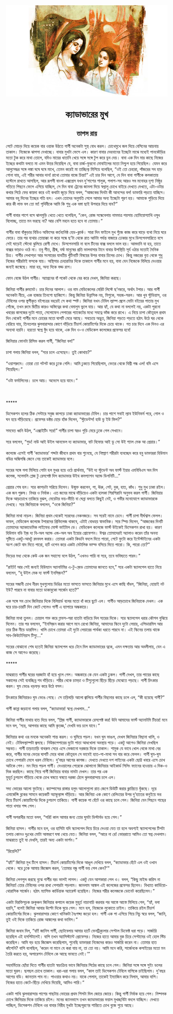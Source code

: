 <div align=center> <img src="../../metadata/images/rabibasariya/ক্যাডাভারের-মুখ.jpg" align="center" ></div>
<h1 align=center>ক্যাডাভারের মুখ</h1>
<h2 align=center>তাপস রায়</h2>
পেটে মোচড় দিয়ে কয়েক বার ওয়াক উঠতে গার্গী অনেকটা সুস্থ বোধ করল। চোখেমুখে জল দিয়ে বেসিনের আয়নায় তাকাল। নিজেকে ঝাপসা দেখাচ্ছে। বাবার মুখটা ভেসে এল। কারণ বাবার দেহদানের ইচ্ছেটা মাঝে মধ্যেই পানকৌড়ির মতো টুক করে মাথা তোলে, যদিও মায়ের ধাতানি খেয়ে সঙ্গে সঙ্গে টুপ করে ডুব দেয়। বাবা এক দিন মার কাছে নিজের ইচ্ছের কথাটা বলতে মা এমন উত্তর দিয়েছিল যে, বাবা চার্জ-ফুরনো মোবাইলের মতো নিশ্চুপ হয়ে গিয়েছিল। যেমন করে আলুসেদ্ধর সঙ্গে লঙ্কা ঘষে ঘষে মাখে, তেমন করেই মা তাচ্ছিল্য মিশিয়ে বলেছিল, “ওই তো চেহারা, পাঁজরের সব হাড় গোনা যায়, এই শরীর আবার দান! রাখো তোমার বাজে চিন্তা!” এই চার দিন আগে, যে দিন বাবা গার্গীকে কলকাতায় হস্টেলে রাখতে আসছিল, আর রূপসী বাংলা এক্সপ্রেস যখন দু’পাশের শালুক, পলাশ-সহ আরও সব মনোহর দৃশ্য নিষ্ঠুর গতিতে পিছনে ফেলে এগিয়ে যাচ্ছিল, সে দিন বাবা ট্রেনের জানলা দিয়ে স্বপ্নালু চোখে বাইরে দেখতে দেখতে, এটা-ওটার কথার পিঠে ফের কায়দা করে ওই কথাটা জুড়ে দিয়ে বলল, “আজকের দিনটা কী আনন্দের বল! ডাক্তারি পড়তে যাচ্ছিস। আমার বহু দিনের ইচ্ছের গতি হল। এখন তোদের অনুমতি পেলে আমার অন্য ইচ্ছেটা পূরণ হয়। আমাকে পুড়িয়ে দিয়ে কার কী লাভ বল তো মা! পৃথিবীকে আমি কি শুধু এক বস্তা ছাই উপহার দিয়ে যাব?”<br> <br>গার্গী বাবার পাশে বসে ঝালমুড়ি খেতে খেতে বলেছিল, “কেন, রোজ সন্ধেবেলায় নামমাত্র পয়সায় হোমিয়োপ্যাথি ওষুধ বিলোচ্ছ, তাতে মন ভরছে না? আর বেশি মহান হতে হবে না তোমায়।”<br> <br>গার্গীর বাবা বাঁকুড়ার বিডিও অফিসের কর্তব্যনিষ্ঠ হেড-ক্লার্ক। সারা দিন ফাইলে মুখ গুঁজে কাজ করে ঘাড়ে ব্যথা নিয়ে ঘরে ফেরে। তার পর ব্যথার তোয়াক্কা না করে সন্ধে ছ’টা থেকে রাত আটটা পর্যন্ত বাজারে ঢোকার মুখে ডিসপেনসারিতে বসে সেই ঘাড়েই স্টেথো ঝুলিয়ে রোগী দেখে। ডিসপেনসারি না বলে টিনের বাক্স বললে ভাল হয়। আমদানি যা হয়, তাতে বাক্সর ভাড়াও ওঠে না। তবু শীত, গ্রীষ্ম, বর্ষা মানুষের প্রতি ভালবাসার টানে বাবার উপস্থিতি সূর্য ওঠার মতোই দৈনিক চিত্র। গার্গীর লেখাপড়া আর সংসারের যাবতীয় খুঁটিনাটি বিষয়ের উপর বাবার চিলের চোখ। কিন্তু নজরের বৃত্ত থেকে শুধু নিজের শরীরটাই ফসকে যায়। অস্থিসার চেহারাটার দিকে তাকালে গার্গীর মনে হয়, বাবা যেন নিজেকে বিলিয়ে দেওয়ার জন্যই জন্মেছে। মায়া হয়, অন্য দিকে বড্ড রাগ।<br> <br>ফোন বেজে উঠল গার্গীর। অ্যাপ্রনের বাঁ পকেট থেকে বের করে দেখল, জিনিয়া করছে।<br> <br>জিনিয়া গার্গীর রুমমেট। চার দিনের আলাপ। ওর নাম মেডিকেলের মেরিট লিস্টে ছ’নম্বরে, অর্থাৎ টপার। আর গার্গী অনেকটা নীচে, এক হাজার তিনশো ছাব্বিশে। কিন্তু জিনিয়া উন্নাসিক নয়, মিশুকে, সহজ-সরল। আর খুব স্টুডিয়াস, ওর টেবিলের ওপর স্তূপীকৃত বইপত্রের বহরেই সে কথা স্পষ্ট। জিনিয়া যখন টেবিল ল্যাম্প জ্বেলে মোটা বইয়ের পাতায় মুখ গোঁজে, তখন রুমে দ্বিতীয় কারও অস্তিত্বের কথা বেমালুম ভুলে যায়। আর হ্যাঁ, যে কথা না বললেই নয়, একটা পুরনো খবরের কাগজের দুটো পাতা, সেলোফেন পেপারের প্যাকেটের মধ্যে সযত্নে ভাঁজ করে রাখে। এ নিয়ে চাপা কৌতূহল প্রথম দিন থেকেই গার্গীর মনে চোরের মতো ঘাপটি মেরে আছে। সবচেয়ে অদ্ভুত, জিনিয়া পড়তে পড়তে হঠাৎ উঠে ঘর থেকে বেরিয়ে যায়, তিনতলার ঝুলবারান্দার কোণে দাঁড়িয়ে টিচার্স কোয়ার্টার্সের দিকে চেয়ে থাকে। গত চার দিনে এক দিনও এর অন্যথা হয়নি। হয়তো স্বপ্নে বুঁদ হয়ে থাকে, এক দিন ও-ও মেডিকেল কলেজের প্রফেসর হবে!<br> <br>জিনিয়ার ফোনটা রিসিভ করল গার্গী, “জিনিয়া বল!”<br> <br>চাপা গলায় জিনিয়া বলল, “স্যর চলে এসেছেন। তুই কোথায়?”<br> <br>“ওয়াশরুমে। তোরা তো গটগট করে ঢুকে গেলি। আমি ঢুকতে গিয়েছিলাম, ভেতর থেকে বিশ্রী গন্ধ এল! বমি এসে গিয়েছিল।”<br> <br>“ওটা ফর্মালিনের। চলে আয়। অভ্যেস হয়ে যাবে।”<br> <br><br> <br>*****<br> <br>ডিসেকশন হলের ঠিক সেন্টারে সবুজ কাপড়ে ঢাকা ক্যাডাভারের টেবিল। চার পাশে সবাই ল্যাব ইউনিফর্ম পরে, গোল ও ঘন হয়ে দাঁড়িয়েছে। প্রফেসর ডক্টর হোড় হাঁক দিলেন, “স্টুডেন্টস! হাউ ডু ইউ ফিল?”<br> <br>সমবেত ধ্বনি উঠল, “এক্সাইটিং স্যর!” গার্গীর চাপা স্বরও গুড়ি মেরে ঢুকে গেল সেখানে।<br> <br>স্যর বললেন, “গুড! নাউ আই উইল আনভেল দ্য ক্যাডাভার, বাট বিফোর আই ডু সো উই শ্যাল মেক আ প্রেয়ার।”<br> <br>কলেজে এসেই গার্গী ‘ক্যাডাভার’ শব্দটা জীবনে প্রথম বার শুনেছে, যে নিষ্প্রাণ শরীরটা ব্যবচ্ছেদ করে হবু ডাক্তাররা হিউমান বডির অন্ধিসন্ধি জেনে নেয় তাকেই ক্যাডাভার বলে।<br> <br>স্যরের সঙ্গে গলা মিলিয়ে গোটা হল মুখর হয়ে ওঠে প্রার্থনায়, “উই দ্য স্টুডেন্ট অব ফার্স্ট ইয়ার এমবিবিএস অব দিস কলেজ, সলেমলি প্লেজ টু রেসপেক্ট দিস ক্যাডাভার উইথ কমপ্যাশন অ্যান্ড ডিগনিটি...”<br> <br>প্রেয়ার শেষ হল। স্যর কাপড়টা সরিয়ে দিলেন। উন্মুক্ত করলেন, পা, ঊরু, পেট, বুক, হাত, কাঁধ।  শুধু মুখ ঢাকা রইল। এক জন পুরুষ। নিথর ও নির্বাক। এত জনের  মাঝে দাঁড়িয়েও একটা হালকা শিরশিরানি অনুভব করল গার্গী। জিনিয়ার দিকে আড়চোখে তাকিয়ে বুঝল, মেয়েটার ভয়-ভীতি বা ঘেন্না বলতে কিছুই নেই, ও গভীর মনোযোগে ক্যাডাভারকে দেখছে। স্যর জিনিয়াকে বললেন, “ওকে জিনিয়া?”<br> <br>জিনিয়া মাথা নাড়ল। জিনিয়া প্রথম থেকেই স্যরদের নেকনজরে। সব স্যরই নামে চেনে। গার্গী চাপা দীর্ঘশ্বাস ফেলল। ভাবল, মেডিকেল কলেজে টপারদের প্রিভিলেজ থাকবে, এটাই বোধহয় স্বাভাবিক। স্যর স্পিচ দিলেন, “আজকের দিনটি তোমাদের অ্যাকাডেমিক লাইফের মোস্ট ভাইটাল ডে। মেডিকেল কলেজে ফার্স্ট উইকেই ডিসেকশন রাখা হয়। কারণ হিউমান বডি ইজ় দ্য বি-অল অ্যান্ড এন্ড-অল অব ইয়োর প্রোফেশন। ঈশ্বর তোমাদেরই অ্যালাও করেন তাঁর অনন্য সৃষ্টিতে একটু-আধটু রদবদল করার। তোমরা একটা কিডনি বদলে দিতে পারো, পেটে ফুটো করে ইন্টেস্টাইনের একটা অংশ কেটে বাদ দিতে পারো, হার্ট ওপেন করে একটা মেটালিক ভাল্ভ বসিয়ে দিতে পারো। কি, পারো তো?”<br> <br>ভিড়ের মধ্য থেকে কেউ এক জন সহাস্যে বলে উঠল, “এখনও পারি না স্যর, তবে ভবিষ্যতে পারব।”<br> <br>“রাইট! আর সেই জন্যই হিউম্যান অ্যানাটমির এ-টু-জ়েড তোমাদের জানতে হবে,” স্যর একটা স্ক্যালপেল হাতে নিয়ে বললেন, “হু উইল মেক দ্য ফার্স্ট ইনসিজ়ন?”<br> <br>স্যরের সন্ধানী চোখ নীরব মুখগুলোয় ডিঙির মতো ভাসতে ভাসতে জিনিয়ার মুখে এসে কাছি বাঁধল, “জিনিয়া, হোয়াই নট ইউ? পারবে না বাবার মতো ডাকাবুকো সার্জেন হতে?”<br> <br>এক সঙ্গে সব চোখ জিনিয়ার দিকে বিলিয়ার্ড বলের মতো ধাঁ করে ছুটে এল। গার্গীও আড়চোখে জিনিয়াকে দেখল। এক ঘরে চার-চারটি দিন কেটে গেলেও গার্গী এ ব্যাপারে অন্ধকারে।<br> <br>জিনিয়া মাথা তুলল। চোয়াল শক্ত করে গ্লাভস-পরা হাতটা বাড়িয়ে দিল স্যরের দিকে। স্যর স্ক্যালপেল ধরার কৌশল বুঝিয়ে দিলেন। তার পর বললেন, “ইনসিজ়ন করার আগে মনে রেখো জিনিয়া, আমাদের স্কিনে দুটো লেয়ার, এপিডারমিস আর তার ঠিক নীচে ডারমিস। খালি চোখে তোমরা এই দুটো লেয়ারের পার্থক্য ধরতে পারবে না। এই স্কিনের তলায় থাকে সাব-কিউটেনিয়াস টিস্যু...”<br> <br>স্যরের বোঝানো শেষ হতেই জিনিয়া স্ক্যালপেল ধরে টেনে দিল ক্যাডাভারের ত্বকে, এমন দক্ষতায় আর অবলীলায়, যেন এ কাজ সে আগেও করেছে।<br> <br>*****<br> <br>মাঝরাতে গার্গীর ঘরের দরজাটা হাঁ হয়ে খুলে গেল। অন্ধকারে কে যেন একটা ঢুকল। গার্গী দেখল, তার পায়ের কাছে সকালের সেই ব্যবচ্ছিন্ন শব দাঁড়িয়ে। শরীর থেকে চামড়া ও টিস্যুগুলো ছিঁড়ে ছিঁড়ে মেঝেতে পড়ছে। গার্গী চিৎকার করল। ঘুম ভেঙে ধড়ফড় করে উঠে বসল।<br> <br>চিৎকারে জিনিয়ারও ঘুম ভেঙে গেছে। সে তড়িঘড়ি আলো জ্বালিয়ে গার্গীর বিছানার কাছে চলে এল, “কী হয়েছে গার্গী?”<br> <br>গার্গী কান্না জড়ানো গলায় বলল, “ক্যাডাভার! স্বপ্নে দেখলাম...”<br> <br>জিনিয়া গার্গীর মাথায় হাত দিয়ে বলল, “প্লিজ় গার্গী, ক্যাডাভারকে রেসপেক্ট কর! উনি আমাদের ফার্স্ট অ্যানাটমি টিচার! মনে মনে বল, ‘স্যর, আপনার কাছে আমি কৃতজ্ঞ,’ দেখবি ভয় চলে যাবে।”<br> <br>জিনিয়ার কথা ওর মনকে অনেকটা শান্ত করল। ও ঘুমিয়ে পড়ল। যখন ঘুম ভাঙল, দেখল জিনিয়ার বিছানা খালি, ও নেই। টেবিলল্যাম্পটা জ্বলছে। নিউজ়পেপারের দুটো পাতা আধখোলা অবস্থায় পড়ে। একটু আগেও জিনিয়া দেখছিল সম্ভবত। গার্গী তাড়াতাড়ি বাথরুম সেরে এসে ভেজানো দরজার দিকে তাকাল। শামুক যে ভাবে খোল থেকে মাথা বের করে, গার্গীর মনের ভেতর ঘাপটি মেরে থাকা কৌতূহল সে ভাবেই হাত-পা-মাথা সব বার করে ফেলল।  গার্গী ঘুম-ঘুম চোখে পেপারটা মেলে ধরল টেবিলে। দু’বছর আগের কাগজ। দেখতে দেখতে দশ লাইনের একটা ছোট্ট খবরে এসে চোখ আটকে গেল। মন দিয়ে পড়ল  গার্গী। দেওয়ালের পেরেকে ঝোলানো জিনিয়ার আইকার্ড সিলিং ফ্যানের হাওয়ায় এ দিক-ও দিক করছিল। কাছে গিয়ে গার্গী জিনিয়ার বাবার নামটা দেখল। তার পর এক<br>
মুহূর্ত চুপচাপ দাঁড়িয়ে থেকে চোখ ঘষতে ঘষতে দরজা ঠেলে ঝুলবারান্দায় চলে এল।<br> <br>সদ্য ভোরের আলো ফুটেছে। ক্যাম্পাসের রাস্তার হলুদ আলোগুলো রাত জেগে ডিউটি করার ক্লান্তিতে ধুঁকছে। দূরে এমার্জেন্সি ব্লকের সামনে কয়েকটি অ্যাম্বুল্যান্স দাঁড়িয়ে। আর জিনিয়া এক কোণে রেলিংয়ের উপর দু’হাতের কনুইয়ে ভর দিয়ে টিচার্স কোয়ার্টার্সের দিকে চুপচাপ তাকিয়ে। গার্গী কয়েক পা হেঁটে ওর কাছে চলে গেল। জিনিয়া যেন পিছনে গাছের পাতা খসার শব্দ পেল।<br> <br>গার্গী অপরাধীর মতো বলল, “সরি! কাল আমার জন্য তোর ঘুমটা ডিস্টার্বড হয়ে গেল।”<br> <br>জিনিয়া হাসল। গার্গীর মনে হল, ওর হাসিটা যদি স্ক্যালপেল দিয়ে চিরে দেওয়া যেত তা হলে অবশ্যই স্ক্যালপেলের টিপটা তলায় কোনও দুঃখের মোটা আস্তরণে ঘষা খেয়ে যেত। জিনিয়া বলল, “আরে না রে! ভোররাতে আমিও তো স্বপ্ন দেখলাম। মাঝরাতে তুই যা দেখলি, তারই অন্য একটা ভার্শন।”<br> <br>“রিয়েলি?”<br> <br>“হ্যাঁ!” জিনিয়া মুখ টিপে হাসল। টিচার্স কোয়ার্টার্সের দিকে আঙুল দেখিয়ে বলল, “ক্যাডাভার হেঁটে এল ওই ওখান থেকে। ঘরে ঢুকে আমায় জিজ্ঞেস করল, ‘তোমার বন্ধু গার্গী ভয় পেল কেন?’”<br> <br>জিনিয়া লেগপুল করছে বুঝে গার্গীর বরং ভালই লাগল। একটু যেন আশকারা পেল ও। বলল, “কিছু মাইন্ড করিস না জিনিয়া! তোর টেবিলের ওপর রাখা পেপারটা পড়লাম। জানলাম আঙ্কল এই কলেজের প্রফেসর ছিলেন। বিখ্যাত কার্ডিয়ো-থোরাসিক সার্জেন। হঠাৎ ম্যাসিভ কার্ডিয়াক অ্যারেস্ট হয়েছিল। নিজের শরীর কলেজকে ডোনেট করেছিলেন।”<br> <br>একটা বিরক্তিসূচক ভ্রুকুঞ্চন জিনিয়ার কপালে কয়েক মুহূর্ত নাচানাচি করবার পর আস্তে আস্তে মিলিয়ে গেল, “হ্যাঁ, বলা হয়নি,” বলেই জিনিয়া আবার উল্টো দিকে ঘুরে গেল। মনে হল, নিজেকে লুকোতে চাইল। তাকিয়ে রইল টিচার্স কোয়ার্টার্সের দিকে। ঝুলবারান্দার কোণে খানিকটা নৈঃশব্দ্য জড়ো হল। গার্গী এক পা এগিয়ে গিয়ে নিচু স্বরে  বলল, “জানি, তুই ওই দিকে তাকিয়ে রোজ আঙ্কলের কথা ভাবিস।”<br> <br>জিনিয়া জবাব দিল, “হ্যাঁ! জানিস গার্গী, ছোটবেলায় আমার হার্টে ভেনট্রিক্যুলার সেপ্টাল ডিফেক্ট ধরা পড়ে। সার্জারি হয়েছিল এই হসপিটালেই। বাপি তখন অ্যাসিস্ট্যান্ট প্রোফেসর। নিজের হাতে আমার বুক চিরে সেপ্টামের ওই হোল স্টিচ করেছিল। আমি বড় হয়ে জিজ্ঞেস করেছিলাম, শুনেছি ডাক্তাররা নিজেদের কারও সার্জারি করেন না। তোমার হাত কাঁপেনি? বাপি বলেছিল, ‘করেন না মানে যে করা যায় না, তা তো নয়। আমি মনে করি, সার্জেনকে কসাইয়ের মতো মন তৈরি করতে হয়, অপারেশন টেবিলে কে আছে ভাবতে নেই।’”<br> <br>সহমর্মিতার ছোঁয়া দিতে গার্গীর হাতটা স্বয়ংক্রিয় ভাবে জিনিয়ার পিঠের কাছে চলে গেল। জিনিয়া সঙ্গে সঙ্গে সুইং ডলের মতো ঘুরল। ছলছল চোখে তাকাল। ধরা-ধরা গলায় বলল, “কাল তাই ডিসেকশন টেবিলে বাপিকে চাইছিলাম। দু’বছর আগের বডি। জানতাম পাব না। পাওয়ার কথাও নয়। যাকে পেলাম, তাকেই ইম্যাজিন করে নিলাম, আমার বাপি। নিজের হাতে কেটে-ছিঁড়ে দেখিয়ে দিয়েছি, আমিও পারি।”<br> <br>একটা পাখি ঝুলবারান্দার পাশের গাছটায় ভোরের প্রথম শিসটা দিল জোরে জোরে। কিন্তু গার্গী নির্বাক হয়ে গেল। নিষ্পলক চোখে জিনিয়ার দিকে তাকিয়ে রইল। মনের ক্যানভাসে তখন ক্যাডাভারের ভয়াল মুখচ্ছবিটা বদলে যাচ্ছিল। দেখতে পাচ্ছিল, ডিসেকশন টেবিলে ওর বাবার নিরীহ মুখটা ইচ্ছেপূরণের শান্তিতে চোখ বুজে শুয়ে আছে।
